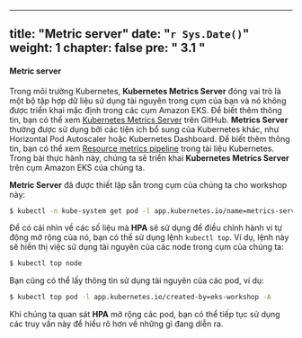  ---
title: "Metric server"
date: "`r Sys.Date()`"
weight: 1
chapter: false
pre: "<b> 3.1 </b>"
---

#### Metric server

Trong môi trường Kubernetes, **Kubernetes Metrics Server** đóng vai trò là một bộ tập hợp dữ liệu sử dụng tài nguyên trong cụm của bạn và nó không được triển khai mặc định trong các cụm Amazon EKS. Để biết thêm thông tin, bạn có thể xem [Kubernetes Metrics Server](https://github.com/kubernetes-sigs/metrics-server) trên GitHub. **Metrics Server** thường được sử dụng bởi các tiện ích bổ sung của Kubernetes khác, như Horizontal Pod Autoscaler hoặc Kubernetes Dashboard. Để biết thêm thông tin, bạn có thể xem [Resource metrics pipeline](https://kubernetes.io/docs/tasks/debug/debug-cluster/resource-metrics-pipeline/) trong tài liệu Kubernetes. Trong bài thực hành này, chúng ta sẽ triển khai **Kubernetes Metrics Server** trên cụm Amazon EKS của chúng ta.

**Metric Server** đã được thiết lập sẵn trong cụm của chúng ta cho workshop này:

```bash
$ kubectl -n kube-system get pod -l app.kubernetes.io/name=metrics-server
```

Để có cái nhìn về các số liệu mà **HPA** sẽ sử dụng để điều chỉnh hành vi tự động mở rộng của nó, bạn có thể sử dụng lệnh `kubectl top`. Ví dụ, lệnh này sẽ hiển thị việc sử dụng tài nguyên của các node trong cụm của chúng ta:

```bash
$ kubectl top node
```

Bạn cũng có thể lấy thông tin sử dụng tài nguyên của các pod, ví dụ:

```bash
$ kubectl top pod -l app.kubernetes.io/created-by=eks-workshop -A
```

Khi chúng ta quan sát **HPA** mở rộng các pod, bạn có thể tiếp tục sử dụng các truy vấn này để hiểu rõ hơn về những gì đang diễn ra.